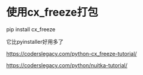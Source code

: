 # 使用cx_freeze打包

pip install cx_freeze

它比pyinstaller好用多了

https://coderslegacy.com/python-cx_freeze-tutorial/

https://coderslegacy.com/python/nuitka-tutorial/